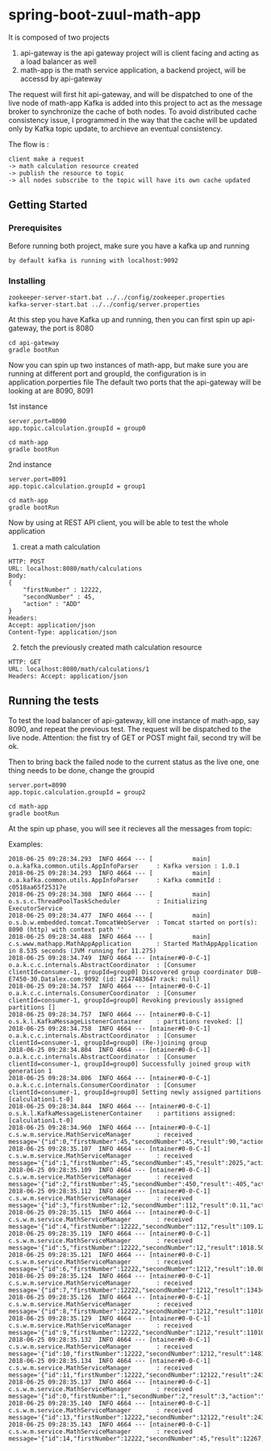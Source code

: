 # spring-boot-zuul-math-app

It is composed of two projects
1. api-gateway is the api gateway project will is client facing and acting as a load balancer as well
2. math-app is the math service application, a backend project, will be accessd by api-gateway

The request will first hit api-gateway, and will be dispatched to one of the live node of math-app
Kafka is added into this project to act as the message broker to synchronize the cache of both nodes. 
To avoid distributed cache consistency issue, I programmed in the way that the cache will be updated only by Kafka topic update, to archieve an eventual consistency. 

The flow is :  

```
client make a request 
-> math calculation resource created 
-> publish the resource to topic
-> all nodes subscribe to the topic will have its own cache updated
```

## Getting Started


### Prerequisites

Before running both project, make sure you have a kafka up and running

```
by default kafka is running with localhost:9092

```

### Installing


```
zookeeper-server-start.bat ../../config/zookeeper.properties
kafka-server-start.bat ../../config/server.properties
```

At this step you have Kafka up and running, then you can first spin up api-gateway, the port is 8080

```
cd api-gateway
gradle bootRun
```

Now you can spin up two instances of math-app, but make sure you are running at different port and groupId, the configuration is in application.porperties file
The default two ports that the api-gateway will be looking at are 8090, 8091

1st instance
```
server.port=8090
app.topic.calculation.groupId = group0

cd math-app
gradle bootRun
```

2nd instance
```
server.port=8091
app.topic.calculation.groupId = group1

cd math-app
gradle bootRun
```

Now by using at REST API client, you will be able to test the whole application

1. creat a math calculation 

```
HTTP: POST
URL: localhost:8080/math/calculations
Body: 
{
	"firstNumber" : 12222,
	"secondNumber" : 45,
	"action" : "ADD"
}
Headers: 
Accept: application/json
Content-Type: application/json
```

2. fetch the previously created math calculation resource

```
HTTP: GET
URL: localhost:8080/math/calculations/1
Headers: Accept: application/json
```

## Running the tests

To test the load balancer of api-gateway, kill one instance of math-app, say 8090, and repeat the previous test.
The request will be dispatched to the live node. 
Attention: the fist try of GET or POST might fail, second try will be ok.

Then to bring back the failed node to the current status as the live one, one thing needs to be done, change the groupid 

```
server.port=8090
app.topic.calculation.groupId = group2

cd math-app
gradle bootRun
```

At the spin up phase, you will see it recieves all the messages from topic: 

Examples:

```
2018-06-25 09:28:34.293  INFO 4664 --- [           main] o.a.kafka.common.utils.AppInfoParser     : Kafka version : 1.0.1
2018-06-25 09:28:34.293  INFO 4664 --- [           main] o.a.kafka.common.utils.AppInfoParser     : Kafka commitId : c0518aa65f25317e
2018-06-25 09:28:34.308  INFO 4664 --- [           main] o.s.s.c.ThreadPoolTaskScheduler          : Initializing ExecutorService
2018-06-25 09:28:34.477  INFO 4664 --- [           main] o.s.b.w.embedded.tomcat.TomcatWebServer  : Tomcat started on port(s): 8090 (http) with context path ''
2018-06-25 09:28:34.488  INFO 4664 --- [           main] c.s.www.mathapp.MathAppApplication       : Started MathAppApplication in 8.535 seconds (JVM running for 11.275)
2018-06-25 09:28:34.749  INFO 4664 --- [ntainer#0-0-C-1] o.a.k.c.c.internals.AbstractCoordinator  : [Consumer clientId=consumer-1, groupId=group0] Discovered group coordinator DUB-E7450-30.Datalex.com:9092 (id: 2147483647 rack: null)
2018-06-25 09:28:34.757  INFO 4664 --- [ntainer#0-0-C-1] o.a.k.c.c.internals.ConsumerCoordinator  : [Consumer clientId=consumer-1, groupId=group0] Revoking previously assigned partitions []
2018-06-25 09:28:34.757  INFO 4664 --- [ntainer#0-0-C-1] o.s.k.l.KafkaMessageListenerContainer    : partitions revoked: []
2018-06-25 09:28:34.758  INFO 4664 --- [ntainer#0-0-C-1] o.a.k.c.c.internals.AbstractCoordinator  : [Consumer clientId=consumer-1, groupId=group0] (Re-)joining group
2018-06-25 09:28:34.804  INFO 4664 --- [ntainer#0-0-C-1] o.a.k.c.c.internals.AbstractCoordinator  : [Consumer clientId=consumer-1, groupId=group0] Successfully joined group with generation 1
2018-06-25 09:28:34.806  INFO 4664 --- [ntainer#0-0-C-1] o.a.k.c.c.internals.ConsumerCoordinator  : [Consumer clientId=consumer-1, groupId=group0] Setting newly assigned partitions [calculation1.t-0]
2018-06-25 09:28:34.844  INFO 4664 --- [ntainer#0-0-C-1] o.s.k.l.KafkaMessageListenerContainer    : partitions assigned: [calculation1.t-0]
2018-06-25 09:28:34.960  INFO 4664 --- [ntainer#0-0-C-1] c.s.w.m.service.MathServiceManager       : received message='{"id":0,"firstNumber":45,"secondNumber":45,"result":90,"action":"ADD"}'
2018-06-25 09:28:35.107  INFO 4664 --- [ntainer#0-0-C-1] c.s.w.m.service.MathServiceManager       : received message='{"id":1,"firstNumber":45,"secondNumber":45,"result":2025,"action":"MULTIPLY"}'
2018-06-25 09:28:35.109  INFO 4664 --- [ntainer#0-0-C-1] c.s.w.m.service.MathServiceManager       : received message='{"id":2,"firstNumber":45,"secondNumber":450,"result":-405,"action":"SUBTRACT"}'
2018-06-25 09:28:35.112  INFO 4664 --- [ntainer#0-0-C-1] c.s.w.m.service.MathServiceManager       : received message='{"id":3,"firstNumber":12,"secondNumber":112,"result":0.11,"action":"DIVIDE"}'
2018-06-25 09:28:35.115  INFO 4664 --- [ntainer#0-0-C-1] c.s.w.m.service.MathServiceManager       : received message='{"id":4,"firstNumber":12222,"secondNumber":112,"result":109.12,"action":"DIVIDE"}'
2018-06-25 09:28:35.119  INFO 4664 --- [ntainer#0-0-C-1] c.s.w.m.service.MathServiceManager       : received message='{"id":5,"firstNumber":12222,"secondNumber":12,"result":1018.50,"action":"DIVIDE"}'
2018-06-25 09:28:35.121  INFO 4664 --- [ntainer#0-0-C-1] c.s.w.m.service.MathServiceManager       : received message='{"id":6,"firstNumber":12222,"secondNumber":1212,"result":10.08,"action":"DIVIDE"}'
2018-06-25 09:28:35.124  INFO 4664 --- [ntainer#0-0-C-1] c.s.w.m.service.MathServiceManager       : received message='{"id":7,"firstNumber":12222,"secondNumber":1212,"result":13434,"action":"ADD"}'
2018-06-25 09:28:35.126  INFO 4664 --- [ntainer#0-0-C-1] c.s.w.m.service.MathServiceManager       : received message='{"id":8,"firstNumber":12222,"secondNumber":1212,"result":11010,"action":"SUBTRACT"}'
2018-06-25 09:28:35.129  INFO 4664 --- [ntainer#0-0-C-1] c.s.w.m.service.MathServiceManager       : received message='{"id":9,"firstNumber":12222,"secondNumber":1212,"result":11010,"action":"SUBTRACT"}'
2018-06-25 09:28:35.132  INFO 4664 --- [ntainer#0-0-C-1] c.s.w.m.service.MathServiceManager       : received message='{"id":10,"firstNumber":12222,"secondNumber":1212,"result":14813064,"action":"MULTIPLY"}'
2018-06-25 09:28:35.134  INFO 4664 --- [ntainer#0-0-C-1] c.s.w.m.service.MathServiceManager       : received message='{"id":11,"firstNumber":12222,"secondNumber":12122,"result":24344,"action":"ADD"}'
2018-06-25 09:28:35.137  INFO 4664 --- [ntainer#0-0-C-1] c.s.w.m.service.MathServiceManager       : received message='{"id":0,"firstNumber":1,"secondNumber":2,"result":3,"action":"ADD"}'
2018-06-25 09:28:35.140  INFO 4664 --- [ntainer#0-0-C-1] c.s.w.m.service.MathServiceManager       : received message='{"id":13,"firstNumber":12222,"secondNumber":12122,"result":24344,"action":"ADD"}'
2018-06-25 09:28:35.143  INFO 4664 --- [ntainer#0-0-C-1] c.s.w.m.service.MathServiceManager       : received message='{"id":14,"firstNumber":12222,"secondNumber":45,"result":12267,"action":"ADD"}'
```




